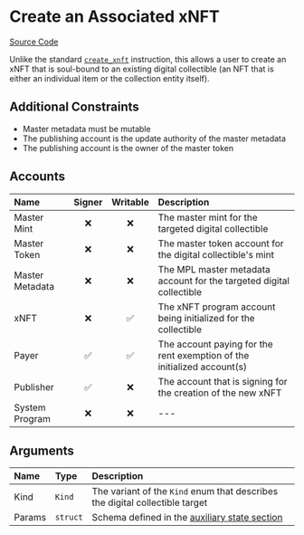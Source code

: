 # Create an Associated xNFT

[Source Code](https://github.com/coral-xyz/xnft/blob/master/programs/xnft/src/instructions/create_associated_xnft.rs)

Unlike the standard [`create_xnft`](/instructions/create-an-xnft.md) instruction, this allows a user to create an xNFT that is soul-bound to an existing digital collectible (an NFT that is either an individual item or the collection entity itself).

## Additional Constraints

- Master metadata must be mutable
- The publishing account is the update authority of the master metadata
- The publishing account is the owner of the master token

## Accounts

| Name            | Signer | Writable | Description                                                             |
| :-------------- | :----: | :------: | :---------------------------------------------------------------------- |
| Master Mint     |   ❌   |    ❌    | The master mint for the targeted digital collectible                    |
| Master Token    |   ❌   |    ❌    | The master token account for the digital collectible's mint             |
| Master Metadata |   ❌   |    ❌    | The MPL master metadata account for the targeted digital collectible    |
| xNFT            |   ❌   |    ✅    | The xNFT program account being initialized for the collectible          |
| Payer           |   ✅   |    ✅    | The account paying for the rent exemption of the initialized account(s) |
| Publisher       |   ✅   |    ❌    | The account that is signing for the creation of the new xNFT            |
| System Program  |   ❌   |    ❌    | ---                                                                     |

## Arguments

| Name   | Type     | Description                                                                  |
| :----- | :------- | :--------------------------------------------------------------------------- |
| Kind   | `Kind`   | The variant of the `Kind` enum that describes the digital collectible target |
| Params | `struct` | Schema defined in the [auxiliary state section](/state/auxiliary.md)         |
